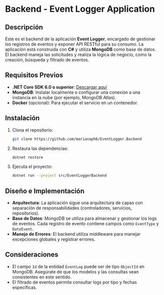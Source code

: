 
# Backend - Event Logger Application

## Descripción

Este es el backend de la aplicación **Event Logger**, encargado de gestionar los registros de eventos y exponer API RESTful para su consumo. La aplicación está construida con **C#** y utiliza **MongoDB** como base de datos. El backend maneja las solicitudes y realiza la lógica de negocio, como la creación, búsqueda y filtrado de eventos.

## Requisitos Previos

- **.NET Core SDK 6.0 o superior**: [Descargar aquí](https://dotnet.microsoft.com/download/dotnet/6.0)
- **MongoDB**: Instalar localmente o configurar una conexión a una instancia en la nube (por ejemplo, MongoDB Atlas).
- **Docker** (opcional): Para ejecutar el servicio en un contenedor.
  
## Instalación

1. Clona el repositorio:
   ```bash
   git clone https://github.com/marianaph6/EventLogger.Backend
   ```

2. Restaura las dependencias:
   ```bash
   dotnet restore
   ```

3. Ejecuta el proyecto:
   ```bash
   dotnet run --project src/EventLoggerBackend
   ```

## Diseño e Implementación

- **Arquitectura**: La aplicación sigue una arquitectura de capas con separación de responsabilidades (controladores, servicios, repositorios).
- **Base de Datos**: MongoDB se utiliza para almacenar y gestionar los logs de eventos. Cada registro de evento contiene campos como `EventType` y `DateEvent`.
- **Manejo de Errores**: El backend utiliza middleware para manejar excepciones globales y registrar errores.

## Consideraciones

- El campo `Id` de la entidad `EventLog` puede ser de tipo `ObjectId` en MongoDB. Asegúrate de que los modelos y las consultas sean consistentes en este sentido.
- El filtrado de eventos permite consultar logs por tipo y fechas específicas.

